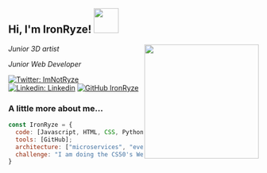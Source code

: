 <h2> Hi, I'm IronRyze! <img src="https://media.giphy.com/media/mGcNjsfWAjY5AEZNw6/giphy.gif" width="50"></h2>
<img align='right' src="https://media.giphy.com/media/nm6266UyRc2EnfpAo8/giphy.gif" width="230">
<p><em>Junior 3D artist</em></p>
<p><em>Junior Web Developer</em></p>

[![Twitter: ImNotRyze](https://img.shields.io/twitter/follow/ImNotRyze?style=social)](https://twitter.com/ImNotRyze)
[![Linkedin: Linkedin](https://img.shields.io/badge/-Linkedin-blue?style=flat-square&logo=Linkedin&logoColor=white&link=https://www.linkedin.com/in/jgarriguesfranco/)](https://www.linkedin.com/in/jgarriguesfranco/)
[![GitHub IronRyze](https://img.shields.io/github/followers/IronRyze?label=follow&style=social)](https://github.com/IronRyze)


### A little more about me...  

```javascript
const IronRyze = {
  code: [Javascript, HTML, CSS, Python];
  tools: [GitHub];
  architecture: ["microservices", "event-driven", "design system pattern"];
  challenge: "I am doing the CS50's Web Programming with Python and Javascript";
}
```
